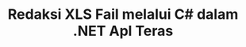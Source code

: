 ---
############################# Static ############################
layout: "autogen"
draft: false
path: "ms/redaction/net/text/xls"
otherformats: CSV DOC DOCM DOCX DOT DOTM DOTX PDF POT POTM PPS PPSM PPSX PPT PPTM PPTX RTF XLSM XLSX XLT XLTM XLTX  

############################# Head ############################
head_title: "Sunting Maklumat Sensitif daripada XLS Dokumen melalui .NET Teras"
head_description: "Guna redaksi teks menggunakan frasa tepat atau ungkapan biasa untuk dokumen dengan format yang berbeza"

############################# Header ############################
title: "Redaksi XLS Fail melalui C# dalam .NET Apl Teras"
description: "Cari & Gantikan Teks dalam Dokumen Office & OpenOffice, Hamparan & Pembentangan serta XLS pada Windows, Linux & macOS"

################### SubMenu/Download Button #####################
submenu:
    enable: true

############################# About ############################
about:
    enable: true
    title: "Penyuntingan Dokumen untuk .NET API"
    content: |
        Antara muka bebas format tunggal untuk menyunting maklumat sensitif dan terperingkat daripada dokumen dan imej PDF, Word, Excel, PowerPoint, termasuk keupayaan untuk menukar metadata dan mengalih keluar ulasan. Dengan alat GroupDocs.Redaction for .NET anda boleh menyunting teks dan menyimpan dokumen yang disunting dalam PDF, mengubah semua halaman menjadi imej raster atau menyimpan dokumen dalam format asalnya untuk pengeditan selanjutnya.

############################# Steps ############################
steps:
    enable: true
    title_left: "Sunting Teks Tepat daripada XLS melalui C#"
    content_left: |
        [GroupDocs.Redaction](ms//redaction/net/) memudahkan .NET pembangun menambahkan XLS ciri redaksi fail dengan beberapa langkah mudah.

        *   Buat contoh kelas [Redactor](https://apireference.groupdocs.com/redaction/net/groupdocs.redaction/redactor) & muatkan fail XLS
        *   Buat contoh kelas [ExactPhraseRedaction](https://apireference.groupdocs.com/redaction/net/groupdocs.redaction.redactions/exactphraseredaction) untuk mencari dan menggantikan teks
        *   Panggil kaedah [Redactor.Apply](https://apireference.groupdocs.com/redaction/net/groupdocs.redaction/redactor/methods/apply/index) dengan objek ExactPhraseRedaction
        
    title_right: "Bermula dengan Redaction API"
    content_right: |
        Pasang daripada baris arahan sebagai ```nuget install GroupDocs.Redaction``` atau melalui Package Manager Console of Visual Studio dengan ```Install-Pakej GroupDocs.Redaction```. 
        Sebagai alternatif, dapatkan pemasang MSI luar talian atau DLL dalam fail ZIP daripada [muat turun](https://downloads.groupdocs.com/redaction/net) dan rujuknya dalam projek anda secara manual.  
        
    code: |
        ```cs
        using (Redactor redactor = new Redactor(@"sample.xls"))
        {
        	redactor.Apply(new ExactPhraseRedaction("John Doe", new ReplacementOptions("[personal]")));
        	redactor.Save();
        }
        ```

############################# Demos ############################
demos:
    enable: true
############################# About Formats ############################
about_formats:
    enable: true
############################# More Formats ############################
more_formats:
    enable: true

############################# Back to top ###############################
back_to_top:
    enable: true
---